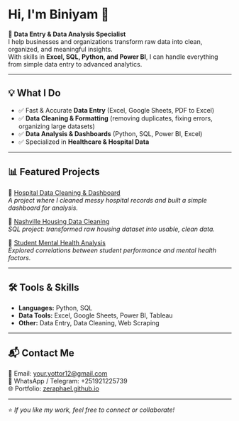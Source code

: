 # Hi, I'm Biniyam 👋

🚀 **Data Entry & Data Analysis Specialist**  
I help businesses and organizations transform raw data into clean, organized, and meaningful insights.  
With skills in **Excel, SQL, Python, and Power BI**, I can handle everything from simple data entry to advanced analytics.  

---

## 💡 What I Do
- ✅ Fast & Accurate **Data Entry** (Excel, Google Sheets, PDF to Excel)
- ✅ **Data Cleaning & Formatting** (removing duplicates, fixing errors, organizing large datasets)
- ✅ **Data Analysis & Dashboards** (Python, SQL, Power BI, Excel)
- ✅ Specialized in **Healthcare & Hospital Data**

---

## 📊 Featured Projects
🔹 [Hospital Data Cleaning & Dashboard](https://github.com/Zeraphael/Top-100-Hospitals-in-africa)  
*A project where I cleaned messy hospital records and built a simple dashboard for analysis.*  

🔹 [Nashville Housing Data Cleaning](https://github.com/Zeraphael/nashville-housing-cleaning)  
*SQL project: transformed raw housing dataset into usable, clean data.*  

🔹 [Student Mental Health Analysis](https://github.com/Zeraphael/Students_Mental_Health_Analysis)  
*Explored correlations between student performance and mental health factors.*  

---

## 🛠️ Tools & Skills
- **Languages:** Python, SQL  
- **Data Tools:** Excel, Google Sheets, Power BI, Tableau  
- **Other:** Data Entry, Data Cleaning, Web Scraping  

---

## 📬 Contact Me
📩 Email: your.yottor12@gmail.com  
💬 WhatsApp / Telegram: +251921225739  
🌐 Portfolio: [zeraphael.github.io](https://zeraphael.github.io)  

---
⭐️ *If you like my work, feel free to connect or collaborate!*
